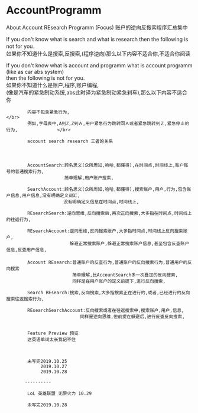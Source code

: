 # AccountProgramm
About Account REsearch Programm (Focus) 账户的逆向反搜索程序汇总集中

If you don't know what is search and what is research then the following is not for you．         </br>
如果你不知道什么是搜索,反搜索,(程序逆向)那么以下内容不适合你,不适合你阅读　　　　　　　　　　　　         </br>

If you don't know what is account and programm what is account programm (like as car abs system)  </br>
then the following is not for you.                                                                </br>
如果你不知道什么是账户,程序,账户编程,                                                                </br>
(像是汽车的紧急制动系统,abs此时译为紧急制动紧急刹车),那么以下内容不适合你　　　　　　　　                 </br>


            内容不包含紧急行为,                                                                     </br>
            例如,字母表中,A到Z,Z到Ａ,用户紧急行为跳转回Ａ或者紧急跳转到Ｚ,紧急停止的行为,               </br>
            
            account search research 三者的关系
　　　　　　 
       
            AccountSearch:顾名思义(众所周知,哈哈,都懂得),在时间点,时间线上,账户账号的普通搜索行为,　
                          简单理解,用户账户搜索,
                          
            SearchAccount:顾名思义(众所周知,哈哈,都懂得),搜索账户,用户,行为,包含账户信息,用户信息,没有明确定义词汇,
                        　没有明确定义信息在时间点,时间线上,
                       
            REsearchSearch:逆向思维,反向搜索后,再次正向搜索,大多指在时间点,时间线上的往返行为,
            
            REsearchAccount:逆向思维,反向搜索账户,大多指时间点,时间线上反向搜索账户,
                            躲避正常搜索账户,躲避正常搜索账户信息,甚至包含反查账户信息,反查用户信息,
       　　
            Account REsearch:普通账户的反查行为,普通账户的反向搜索行为,普通用户的反向搜索
                             简单理解,比AccountSearch多一次叠加的反向搜索,
                             同样是在用户账户的定义前提下,进行反向搜索,
                        
            Search REsearch:搜索,反向搜索,大多指搜索正在进行的,或者,已经进行的反向搜索往返搜索行为,
       
            REsearchSearchAccount:反向搜索或者在往返搜索中,搜索账户,用户,信息,
            　　　　　　　　　　　　同样是逆向思维,但前提在躲避后,进行反查反向搜索,
            
            
            Feature Preview 预览 
            这英语单词太长我记不住 
            
            
            
            未写完2019.10.25
                 2019.10.27
                 2019.10.28
           
           ----------
           
            LoL 英雄联盟 无限火力 10.29
            
            未写完2019.10.28

